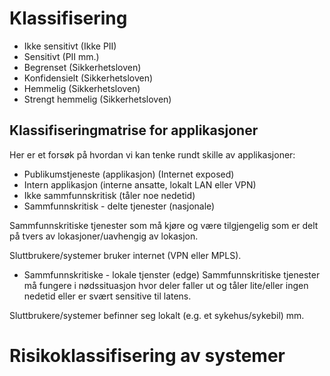 # Klassifisering
 - Ikke sensitivt (Ikke PII)
 - Sensitivt (PII mm.)
 - Begrenset (Sikkerhetsloven)
 - Konfidensielt (Sikkerhetsloven)
 - Hemmelig (Sikkerhetsloven)
 - Strengt hemmelig (Sikkerhetsloven)

## Klassifiseringmatrise for applikasjoner
Her er et forsøk på hvordan vi kan tenke rundt skille av applikasjoner:

- Publikumstjeneste (applikasjon) (Internet exposed)
- Intern applikasjon (interne ansatte, lokalt LAN eller VPN)
- Ikke sammfunnskritisk (tåler noe nedetid) 
- Sammfunnskritisk - delte tjenester (nasjonale)

Sammfunnskritiske tjenester som må kjøre og være tilgjengelig som er delt på tvers av lokasjoner/uavhengig av lokasjon.

Sluttbrukere/systemer bruker internet (VPN eller MPLS).

- Sammfunnskritiske - lokale tjenster (edge)
Sammfunnskritiske tjenester må fungere i nødssituasjon hvor deler faller ut og tåler lite/eller ingen nedetid eller er svært sensitive til latens.

Sluttbrukere/systemer befinner seg lokalt (e.g. et sykehus/sykebil) mm.

# Risikoklassifisering av systemer